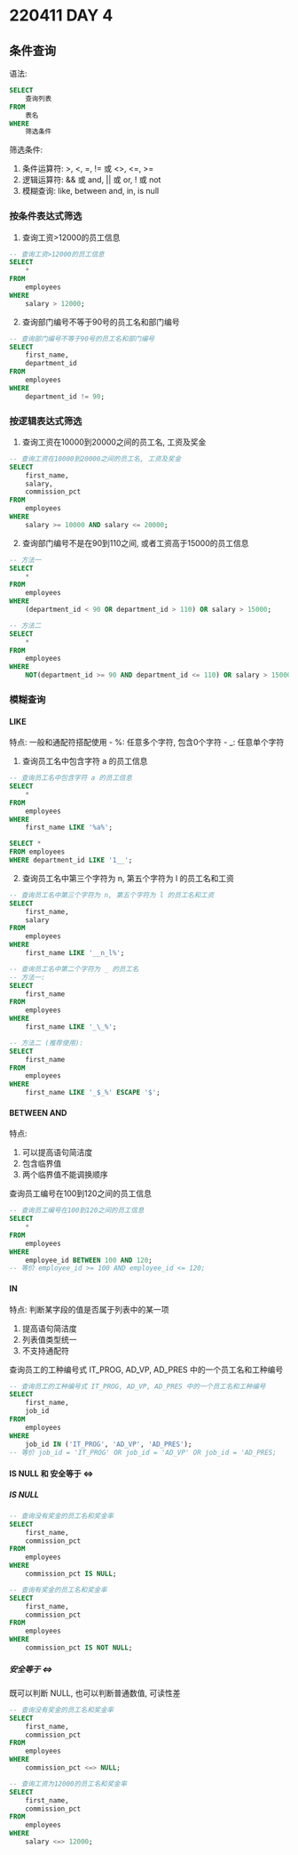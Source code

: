 # 220411 DAY 4

## 条件查询

语法:

```sql
SELECT
	查询列表
FROM
	表名
WHERE
	筛选条件
```

筛选条件:
1. 条件运算符: >, <, =, != 或 <>, <=, >=
2. 逻辑运算符: && 或 and, || 或 or, ! 或 not
3. 模糊查询: like, between and, in, is null


### 按条件表达式筛选

1. 查询工资>12000的员工信息

```sql
-- 查询工资>12000的员工信息
SELECT
    *
FROM
    employees
WHERE
    salary > 12000;
```

2. 查询部门编号不等于90号的员工名和部门编号

```sql
-- 查询部门编号不等于90号的员工名和部门编号
SELECT
    first_name,
    department_id
FROM
    employees
WHERE
    department_id != 90;
```


### 按逻辑表达式筛选

1. 查询工资在10000到20000之间的员工名, 工资及奖金

```SQL
-- 查询工资在10000到20000之间的员工名, 工资及奖金
SELECT
    first_name,
    salary,
    commission_pct
FROM
    employees
WHERE
    salary >= 10000 AND salary <= 20000;
```

2. 查询部门编号不是在90到110之间, 或者工资高于15000的员工信息

```sql
-- 方法一
SELECT
    *
FROM
    employees
WHERE
    (department_id < 90 OR department_id > 110) OR salary > 15000;
```

```sql
-- 方法二
SELECT
    *
FROM
    employees
WHERE
    NOT(department_id >= 90 AND department_id <= 110) OR salary > 15000;
```


### 模糊查询

#### LIKE

特点: 一般和通配符搭配使用
	- %: 任意多个字符, 包含0个字符
	- \_: 任意单个字符

1. 查询员工名中包含字符 a 的员工信息

```sql
-- 查询员工名中包含字符 a 的员工信息
SELECT
    *
FROM
    employees
WHERE
    first_name LIKE '%a%';
```

```sql
SELECT *
FROM employees
WHERE department_id LIKE '1__';
```


2. 查询员工名中第三个字符为 n, 第五个字符为 l 的员工名和工资

```sql
-- 查询员工名中第三个字符为 n, 第五个字符为 l 的员工名和工资
SELECT
    first_name,
    salary
FROM
    employees
WHERE
    first_name LIKE '__n_l%';
```

```sql
-- 查询员工名中第二个字符为 _ 的员工名
-- 方法一:
SELECT
    first_name
FROM
    employees
WHERE
    first_name LIKE '_\_%';
```

```sql
-- 方法二 (推荐使用):
SELECT
    first_name
FROM
    employees
WHERE
    first_name LIKE '_$_%' ESCAPE '$';
```


#### BETWEEN AND

特点:
1. 可以提高语句简洁度
2. 包含临界值
3. 两个临界值不能调换顺序

查询员工编号在100到120之间的员工信息

```sql
-- 查询员工编号在100到120之间的员工信息
SELECT
    *
FROM
    employees
WHERE
    employee_id BETWEEN 100 AND 120;
-- 等价 employee_id >= 100 AND employee_id <= 120;
```


#### IN

特点: 判断某字段的值是否属于列表中的某一项
1. 提高语句简洁度
2. 列表值类型统一
3. 不支持通配符

查询员工的工种编号式 IT_PROG, AD_VP, AD_PRES 中的一个员工名和工种编号

```sql
-- 查询员工的工种编号式 IT_PROG, AD_VP, AD_PRES 中的一个员工名和工种编号
SELECT
    first_name,
    job_id
FROM
    employees
WHERE
    job_id IN ('IT_PROG', 'AD_VP', 'AD_PRES');
-- 等价 job_id = 'IT_PROG' OR job_id = 'AD_VP' OR job_id = 'AD_PRES;
```


#### IS NULL 和 安全等于 <=>

##### IS NULL

```sql
-- 查询没有奖金的员工名和奖金率
SELECT
    first_name,
    commission_pct
FROM
    employees
WHERE
    commission_pct IS NULL;
```

```sql
-- 查询有奖金的员工名和奖金率
SELECT
    first_name,
    commission_pct
FROM
    employees
WHERE
    commission_pct IS NOT NULL;
```


##### 安全等于 <=>

既可以判断 NULL, 也可以判断普通数值, 可读性差

```sql
-- 查询没有奖金的员工名和奖金率
SELECT
    first_name,
    commission_pct
FROM
    employees
WHERE
    commission_pct <=> NULL;
```

```sql
-- 查询工资为12000的员工名和奖金率
SELECT
    first_name,
    commission_pct
FROM
    employees
WHERE
    salary <=> 12000;
```

